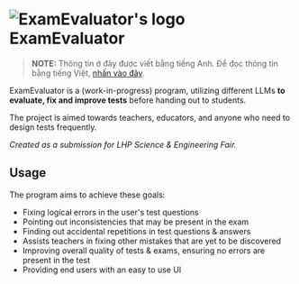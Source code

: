 # ![ExamEvaluator's logo](https://github.com/ExamEvaluator.png?size=40) ExamEvaluator

> **NOTE:** Thông tin ở đây được viết bằng tiếng Anh. Để đọc thông tin bằng tiếng Việt, [nhấn vào đây](README_VI.md).

ExamEvaluator is a (work-in-progress) program, utilizing different LLMs **to evaluate, fix and improve tests** before handing out to students.

The project is aimed towards teachers, educators, and anyone who need to design tests frequently.

*Created as a submission for LHP Science & Engineering Fair.*

## Usage

The program aims to achieve these goals:

- Fixing logical errors in the user's test questions
- Pointing out inconsistencies that may be present in the exam
- Finding out accidental repetitions in test questions & answers
- Assists teachers in fixing other mistakes that are yet to be discovered
- Improving overall quality of tests & exams, ensuring no errors are present in the test
- Providing end users with an easy to use UI

